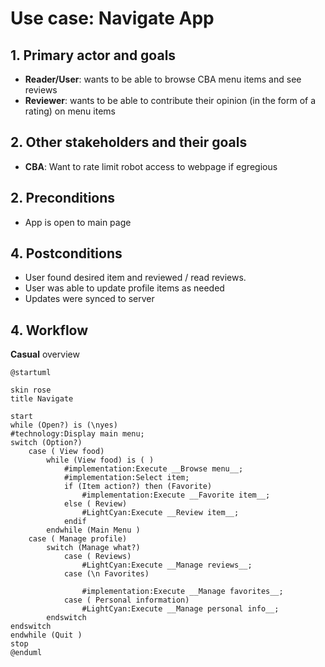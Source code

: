 # Use case: Navigate App

## 1. Primary actor and goals
* __Reader/User__: wants to be able to browse CBA menu items and see reviews
* __Reviewer__: wants to be able to contribute their opinion (in the form of a rating) on menu items 

## 2. Other stakeholders and their goals

* __CBA__: Want to rate limit robot access to webpage if egregious


## 2. Preconditions

* App is open to main page

## 4. Postconditions

* User found desired item and reviewed / read reviews.
* User was able to update profile items as needed
* Updates were synced to server

## 4. Workflow

__Casual__ overview

```plantuml
@startuml

skin rose
title Navigate

start
while (Open?) is (\nyes)
#technology:Display main menu;
switch (Option?)
    case ( View food)
        while (View food) is ( )
            #implementation:Execute __Browse menu__;
            #implementation:Select item;
            if (Item action?) then (Favorite)
                #implementation:Execute __Favorite item__;
            else ( Review)
                #LightCyan:Execute __Review item__;
            endif
        endwhile (Main Menu )
    case ( Manage profile)
        switch (Manage what?)
            case ( Reviews)
                #LightCyan:Execute __Manage reviews__;
            case (\n Favorites)
            
                #implementation:Execute __Manage favorites__;
            case ( Personal information)
                #LightCyan:Execute __Manage personal info__;
        endswitch
endswitch
endwhile (Quit )
stop
@enduml
```